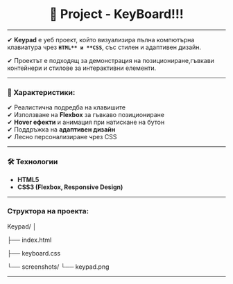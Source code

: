 <h1 align="center">
        👋 Project - KeyBoard!!!  
        <br>
    </h1>

---
✔ **Keypad** е уеб проект, който визуализира пълна компютърна клавиатура чрез **`HTML** и **CSS`**, със стилен и адаптивен дизайн. 

✔ Проектът е подходящ за демонстрация на позициониране,гъвкави контейнери и стилове за интерактивни елементи.

---

### 🔑 Характеристики:

✔ Реалистична подредба на клавишите  
✔ Използване на **Flexbox** за гъвкаво позициониране  
✔ **Hover ефекти** и анимация при натискане на бутон  
✔ Поддръжка на **адаптивен дизайн**  
✔ Лесно персонализиране чрез CSS  

---

### 🛠 Технологии

- **HTML5**
- **CSS3 (Flexbox, Responsive Design)**

---

### Структора на проекта:

Keypad/
│

├── index.html  

├── keyboard.css 

└── screenshots/
    └── keypad.png  
    
---


